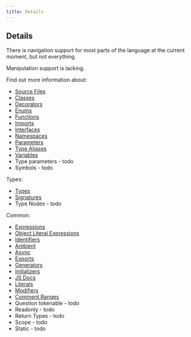```yaml
---
title: Details
---
```


## Details

There is navigation support for most parts of the language at the current moment, but not everything.

Manipulation support is lacking.

Find out more information about:

* [Source Files](source-files)
* [Classes](classes)
* [Decorators](decorators)
* [Enums](enums)
* [Functions](functions)
* [Imports](imports)
* [Interfaces](interfaces)
* [Namespaces](namespaces)
* [Parameters](parameters)
* [Type Aliases](type-aliases)
* [Variables](variables)
* Type parameters - todo
* Symbols - todo

Types:

* [Types](types)
* [Signatures](signatures)
* Type Nodes - todo

Common:

* [Expressions](expressions)
* [Object Literal Expressions](object-literal-expressions)
* [Identifiers](identifiers)
* [Ambient](ambient)
* [Async](async)
* [Exports](exports)
* [Generators](generators)
* [Initializers](initializers)
* [JS Docs](documentation)
* [Literals](literals)
* [Modifiers](modifiers)
* [Comment Ranges](comment-ranges)
* Question tokenable - todo
* Readonly - todo
* Return Types - todo
* Scope - todo
* Static - todo
